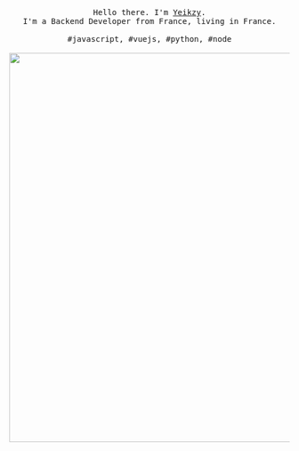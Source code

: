 <p align="center">
  <br>
  <br>
  <br>
  <samp>Hello there. I'm <a href="https://twitter.com/yeikzy">Yeikzy</a>.<br> I'm a Backend Developer from France, living in France.<br><br>#javascript, #vuejs, #python, #node</samp>
  <br>
  <br>
  <img src="https://github.com/Yeikzy/ReadmeSave/blob/main/.github/workflows/Reiki-removebg-preview.png" width="700" />
</p>
